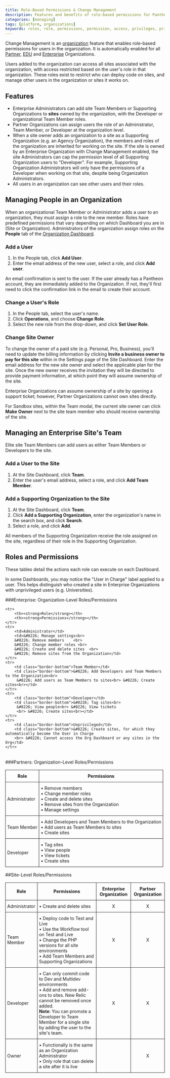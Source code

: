 ```yaml
---
title: Role-Based Permissions & Change Management
description: Features and benefits of role-based permissions for Pantheon Drupal and WordPress sites.
categories: [managing]
tags: [platform, organizations]
keywords: roles, role, permissions, permission, access, privileges, privilege, team members, developer role, developer, organization management, manage organization, change management, team management, manage team, manage team access  
---
```

Change Management is an [organization](/docs/organizations/) feature that enables role-based permissions for users in the organization. It is automatically enabled for all [Partner](https://pantheon.io/pantheon-partners), [EDU](https://pantheon.io/edu) and [Enterprise](https://pantheon.io/pantheon-enterprise) Organizations.

Users added to the organization can access all sites associated with the organization, with access restricted based on the user's role in that organization. These roles exist to restrict who can deploy code on sites, and manage other users in the organization or sites it works on.

## Features
* Enterprise Administrators can add site Team Members or Supporting Organizations to **sites** owned by the organization, with the Developer or organizational Team Member roles.
* Partner Organizations can assign users the role of an Administrator, Team Member, or Developer at the organization level.
* When a site owner adds an organization to a site as a Supporting Organization (e.g. an Agency Organization), the members and roles of the organization are inherited for working on the site. If the site is owned by an Enterprise Organization with Change Management enabled, the site Administrators can cap the permission level of all Supporting Organization users to "Developer". For example, Supporting Organization Administrators will only have the permissions of a Developer when working on that site, despite being Organization Administrators.
* All users in an organization can see other users and their roles.

## Managing People in an Organization
When an organizational Team Member or Administrator adds a user to an organization, they must assign a role to the new member. Roles have predefined permissions that vary depending on which Dashboard you are in (Site or Organization). Administrators of the organization assign roles on the **People** tab of the [Organization Dashboard](/docs/organization-dashboard/).

### Add a User

1. In the People tab, click **Add User**.
2. Enter the email address of the new user, select a role, and click **Add user**.

An email confirmation is sent to the user. If the user already has a Pantheon account, they are immediately added to the Organization. If not, they'll first need to click the confirmation link in the email to create their account.

### Change a User's Role

1. In the People tab, select the user's name.
2. Click **Operations**, and choose **Change Role**.
3. Select the new role from the drop-down, and click **Set User Role**.

### Change Site Owner

To change the owner of a paid site (e.g. Personal, Pro, Business), you'll need to update the billing information by clicking **Invite a business owner to pay for this site** within in the Settings page of the Site Dashboard. Enter the email address for the new site owner and select the applicable plan for the site. Once the new owner receives the invitation they will be directed to provide payment information, at which point they will assume ownership of the site.

Enterprise Organizations can assume ownership of a site by opening a support ticket; however, Partner Organizations cannot own sites directly.

For Sandbox sites, within the Team modal, the current site owner can click **Make Owner** next to the site team member who should receive ownership of the site.

## Managing an Enterprise Site's Team

Elite site Team Members can add users as either Team Members or Developers to the site.

### Add a User to the Site
1. At the Site Dashboard, click **Team**.
2. Enter the user's email address, select a role, and click **Add Team Member**.

### Add a Supporting Organization to the Site
1. At the Site Dashboard, click **Team**.
2. Click **Add a Supporting Organization**, enter the organization's name in the search box, and click **Search**.
3. Select a role, and click **Add**.

All members of the Supporting Organization receive the role assigned on the site, regardless of their role in the Supporting Organization.

## Roles and Permissions

These tables detail the actions each role can execute on each Dashboard.

In some Dashboards, you may notice the "User in Charge" label applied to a user. This helps distinguish who created a site in Enterprise Organizations with unprivileged users (e.g. Universities).

###Enterprise: Organization-Level Roles/Permissions

<style type="text/css">
.tg  {border-collapse:collapse;border-spacing:0;}
.tg td{font-size:14px;padding:10px 5px;border-style:solid;border-width:1px;overflow:hidden;word-break:normal;}
.tg th{font-size:14px;font-weight:normal;padding:10px 5px;border-style:solid;border-width:1px;overflow:hidden;word-break:normal;}
.tg .tg-e3zv{font-weight:bold}
</style>
<table class="tg">

    <tr>
        <th><strong>Role</strong></th>
        <th><strong>Permissions</strong></th>
    </tr>
    <tr>
        <td>Administrator</td>
        <td>&#8226; Manage settings<br>
        &#8226; Remove members    <br>
        &#8226; Change member roles <br>
        &#8226; Create and delete sites  <br>
        &#8226; Remove sites from the Organization</td>
    </tr>
    <tr>
        <td class="border-bottom">Team Member</td>
        <td class="border-bottom">&#8226; Add Developers and Team Members to the Organization<br>
         &#8226; Add users as Team Members to sites<br> &#8226; Create sites<br></td>
    </tr>
    <tr>
        <td class="border-bottom">Developer</td>
        <td class="border-bottom">&#8226; Tag sites<br>
         &#8226; View people<br> &#8226; View tickets
         <br> &#8226; Create sites<br></td>
    </tr>
    <tr>
        <td class="border-bottom">Unprivileged</td>
        <td class="border-bottom">&#8226; Create sites, for which they automatically become the User in Charge
        <br> &#8226; Cannot access the Org Dashboard or any sites in the Org</td>
    </tr>
</table>


###Partners: Organization-Level Roles/Permissions

<style>
    .data-table {
        border-collapse: collapse;
    }
    .border-bottom {
        border-bottom: 1px solid #000;
    }
</style>

<table class="tg">
    <tr>
        <th><strong>Role</strong></th>
        <th><strong>Permissions</strong></th>
    </tr>
    <tr>
        <td>Administrator</td>
        <td>&#8226; Remove members<br>
        &#8226; Change member roles<br>
        &#8226; Create and delete sites<br>
        &#8226; Remove sites from the Organization<br>
        &#8226; Manage settings</td>
    </tr>
    <tr>
        <td class="border-bottom">Team Member</td>
        <td class="border-bottom">&#8226; Add Developers and Team Members to the Organization<br>
         &#8226; Add users as Team Members to sites<br> &#8226; Create sites<br></td>
    </tr>
    <tr>
        <td class="border-bottom">Developer</td>
        <td class="border-bottom">&#8226; Tag sites<br>
         &#8226; View people<br> &#8226; View tickets
         <br> &#8226; Create sites<br> </td>
    </tr>
</table>

##Site-Level Roles/Permissions

<style type="text/css">
.tg  {border-collapse:collapse;border-spacing:0;}
.tg td{font-size:14px;padding:10px 5px;border-style:solid;border-width:1px;overflow:hidden;word-break:normal;}
.tg th{font-size:14px;font-weight:normal;padding:10px 5px;border-style:solid;border-width:1px;overflow:hidden;word-break:normal;}
.tg .tg-e3zv{font-weight:bold}
</style>
<table class="tg">
    <tr>
        <th><strong>Role</strong></th>
        <th><strong>Permissions</strong></th>
        <th><strong>Enterprise Organization</strong></th>
        <th><strong>Partner Organization</strong></th>
    </tr>
    <tr>
        <td>Administrator</td>
        <td>&#8226; Create and delete sites</td>
        <td><center>X</center></td>
        <td><center>X</center></td>
    </tr>
    <tr>
        <td>Team Member</td>
        <td>&#8226; Deploy code to Test and Live<br/>&#8226; Use the Workflow tool on Test and Live<br/>&#8226; Change the PHP versions for all site environments<br/>&#8226; Add Team Members and Supporting Organizations</td>
        <td><center>X</center></td>
        <td><center>X</center></td>
    </tr>
    <tr>
        <td>Developer</td>
        <td>&#8226; Can only commit code to Dev and Multidev environments<br/>&#8226; Add and remove add-ons to sites. New Relic cannot be removed once added.<br>
        <strong>Note</strong>: You can promote a Developer to Team Member for a single site by adding the user to the site's team.</td>
        <td><center>X</center></td>
        <td><center>X</center></td>
    </tr>
    <tr>
        <td>Owner</td>
        <td>&#8226; Functionally is the same as an Organization Administrator<br>
        &#8226; Only role that can delete a site after it is live</td>
        <td></td>
        <td><center>X</center></td>
    </tr>
</table>

